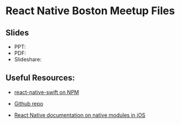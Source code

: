# React Native Boston Meetup Files
## Slides
* PPT:
* PDF:
* Slideshare:

## Useful Resources:
* [react-native-swift on NPM](https://www.npmjs.com/package/react-native-swift)

* [Github repo](https://github.com/rhdeck/react-native-swift)
* [React Native documentation on native modules in iOS](https://facebook.github.io/react-native/docs/native-modules-ios.html)